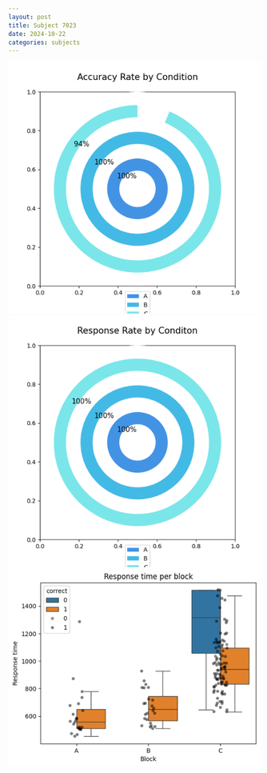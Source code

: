 ```yaml
---
layout: post
title: Subject 7023
date: 2024-10-22
categories: subjects
---
```


![](data/7023/run-12/7023_accuracy_rate.png)
![](data/7023/run-12/7023_response_rate.png)
![](data/7023/run-12/7023_rt.png)
